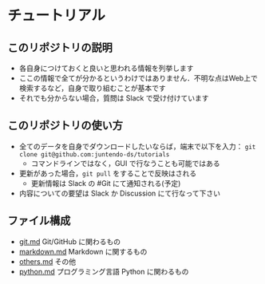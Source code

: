 # チュートリアル

## このリポジトリの説明

- 各自身につけておくと良いと思われる情報を列挙します
- ここの情報で全てが分かるというわけではありません．不明な点はWeb上で検索するなど，自身で取り組むことが基本です
- それでも分からない場合，質問は Slack で受け付けています

## このリポジトリの使い方

- 全てのデータを自身でダウンロードしたいならば，端末で以下を入力：
```git clone git@github.com:juntendo-ds/tutorials```
  - コマンドラインではなく，GUI で行なうことも可能ではある
- 更新があった場合，`git pull` をすることで反映はされる
  - 更新情報は Slack の #Git にて通知される(予定)
- 内容についての要望は Slack か Discussion にて行なって下さい

## ファイル構成

- [git.md](./git.md) Git/GitHub に関わるもの
- [markdown.md](./markdown.md) Markdown に関するもの
- [others.md](./others.md) その他
- [python.md](./python.md) プログラミング言語 Python に関わるもの
